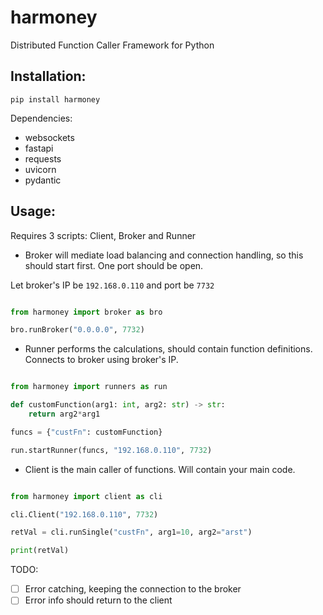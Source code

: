 # harmoney

Distributed Function Caller Framework for Python

## Installation:

`pip install harmoney`

Dependencies:
- websockets
- fastapi
- requests
- uvicorn
- pydantic

## Usage:

Requires 3 scripts: Client, Broker and Runner

- Broker will mediate load balancing and connection handling, so this should start first. One port should be open.

Let broker's IP be `192.168.0.110` and port be `7732`
```python

from harmoney import broker as bro

bro.runBroker("0.0.0.0", 7732)
```

- Runner performs the calculations, should contain function definitions. Connects to broker using broker's IP.

```python

from harmoney import runners as run

def customFunction(arg1: int, arg2: str) -> str:
    return arg2*arg1

funcs = {"custFn": customFunction}

run.startRunner(funcs, "192.168.0.110", 7732)
```

- Client is the main caller of functions. Will contain your main code.

```python

from harmoney import client as cli

cli.Client("192.168.0.110", 7732)

retVal = cli.runSingle("custFn", arg1=10, arg2="arst")

print(retVal)

```


TODO:
- [ ] Error catching, keeping the connection to the broker
- [ ] Error info should return to the client
